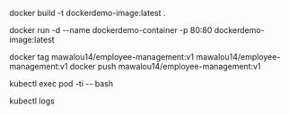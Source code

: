 <!-- To build the docker image:   -->

docker build -t dockerdemo-image:latest .

<!-- To run the docker container  -->

docker run -d --name dockerdemo-container -p 80:80 dockerdemo-image:latest

<!-- Tag before pushing to docker hub -->

docker tag mawalou14/employee-management:v1 mawalou14/employee-management:v1
docker push mawalou14/employee-management:v1

<!-- to access the files in the docker image -->

kubectl exec pod <podName> -ti -- bash

<!-- Get logs of the image -->

kubectl logs <PodName>
